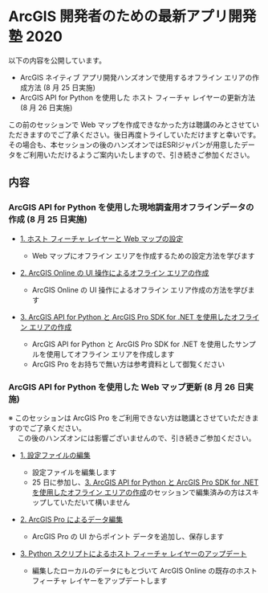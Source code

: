 # ArcGIS 開発者のための最新アプリ開発塾 2020

以下の内容を公開しています。
- ArcGIS ネイティブ アプリ開発ハンズオンで使用するオフライン エリアの作成方法 (8 月 25 日実施)
- ArcGIS API for Python を使用した ホスト フィーチャ レイヤーの更新方法 (8 月 26 日実施)

この前のセッションで Web マップを作成できなかった方は聴講のみとさせていただきますのでご了承ください。後日再度トライしていただけますと幸いです。</br>
その場合も、本セッションの後のハンズオンではESRIジャパンが用意したデータをご利用いただけるようご案内いたしますので、引き続きご参加ください。

## 内容
### ArcGIS API for Python を使用した現地調査用オフラインデータの作成 (8 月 25 日実施)
- [1. ホスト フィーチャ レイヤーと Web マップの設定](./0825/web_map_configuration.md)
  - Web マップにオフライン エリアを作成するための設定方法を学びます
  
- [2. ArcGIS Online の UI 操作によるオフライン エリアの作成](./0825/offline_area_agol.md)
  - ArcGIS Online の UI 操作によるオフライン エリア作成の方法を学びます
  
- [3. ArcGIS API for Python と ArcGIS Pro SDK for .NET を使用したオフライン エリアの作成](./0825/offline_area_python_prosdk.md)
  - ArcGIS API for Python と ArcGIS Pro SDK for .NET を使用したサンプルを使用してオフライン エリアを作成します
  - ArcGIS Pro をお持ちで無い方は参考資料として御覧ください

### ArcGIS API for Python を使用した Web マップ更新 (8 月 26 日実施)
※ このセッションは ArcGIS Pro をご利用できない方は聴講とさせていただきますのでご了承ください。</br>
　 この後のハンズオンには影響ございませんので、引き続きご参加ください。

- [1. 設定ファイルの編集](./0826/edit_config.md)
  - 設定ファイルを編集します
  - 25 日に参加し、[3. ArcGIS API for Python と ArcGIS Pro SDK for .NET を使用したオフライン エリアの作成](./0825/offline_area_python_prosdk.md)のセッションで編集済みの方はスキップしていただいて構いません

- [2. ArcGIS Pro によるデータ編集](./0826/edit_data.md)
  - ArcGIS Pro の UI からポイント データを追加し、保存します
  
- [3. Python スクリプトによるホスト フィーチャ  レイヤーのアップデート](./0826/update_fl.md)
  - 編集したローカルのデータにもとづいて ArcGIS Online の既存のホスト フィーチャ レイヤーをアップデートします
